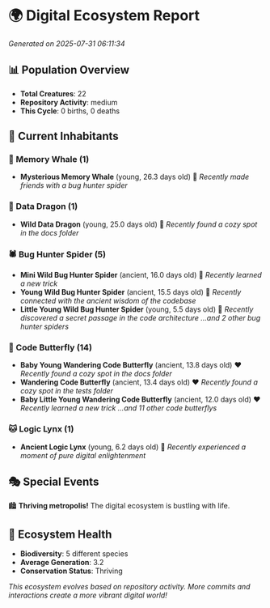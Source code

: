 # 🌍 Digital Ecosystem Report
*Generated on 2025-07-31 06:11:34*

## 📊 Population Overview
- **Total Creatures**: 22
- **Repository Activity**: medium
- **This Cycle**: 0 births, 0 deaths

## 👥 Current Inhabitants

### 🐋 Memory Whale (1)
- **Mysterious Memory Whale** (young, 26.3 days old) 💛
  *Recently made friends with a bug hunter spider*

### 🐉 Data Dragon (1)
- **Wild Data Dragon** (young, 25.0 days old) 💛
  *Recently found a cozy spot in the docs folder*

### 🕷️ Bug Hunter Spider (5)
- **Mini Wild Bug Hunter Spider** (ancient, 16.0 days old) 💛
  *Recently learned a new trick*
- **Young Wild Bug Hunter Spider** (ancient, 15.5 days old) 💛
  *Recently connected with the ancient wisdom of the codebase*
- **Little Young Wild Bug Hunter Spider** (young, 5.5 days old) 💚
  *Recently discovered a secret passage in the code architecture*
  *...and 2 other bug hunter spiders*

### 🦋 Code Butterfly (14)
- **Baby Young Wandering Code Butterfly** (ancient, 13.8 days old) ❤️
  *Recently found a cozy spot in the docs folder*
- **Wandering Code Butterfly** (ancient, 13.4 days old) ❤️
  *Recently found a cozy spot in the tests folder*
- **Baby Little Young Wandering Code Butterfly** (ancient, 12.0 days old) ❤️
  *Recently learned a new trick*
  *...and 11 other code butterflys*

### 🐱 Logic Lynx (1)
- **Ancient Logic Lynx** (young, 6.2 days old) 💚
  *Recently experienced a moment of pure digital enlightenment*

## 🎭 Special Events

🏙️ **Thriving metropolis!** The digital ecosystem is bustling with life.

## 🔬 Ecosystem Health
- **Biodiversity**: 5 different species
- **Average Generation**: 3.2
- **Conservation Status**: Thriving

*This ecosystem evolves based on repository activity. More commits and interactions create a more vibrant digital world!*